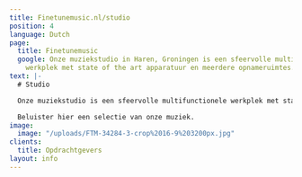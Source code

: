 ```yaml
---
title: Finetunemusic.nl/studio
position: 4
language: Dutch
page:
  title: Finetunemusic
  google: Onze muziekstudio in Haren, Groningen is een sfeervolle multifunctionele
    werkplek met state of the art apparatuur en meerdere opnameruimtes.
text: |-
  # Studio

  Onze muziekstudio is een sfeervolle multifunctionele werkplek met state of the art apparatuur en meerdere opnameruimtes. De diensten die wij leveren bestaan uit volledige bandopnames, maar ook voor kleinere opnamesessies kun je bij ons terecht. Ook het mixen van je muziek nemen wij graag voor onze rekening. Daarnaast adviseren we je graag op het gebied van muziekproductie. We kunnen je bijvoorbeeld ondersteunen bij het uitwerken van composities en met het vinden van een passende sound bij je track. Of het nou gaat om filmische arrangementen, soulvolle RnB-producties, of experimentele beats: veelzijdigheid is één van onze kwaliteiten.

  Beluister hier een selectie van onze muziek.
image:
  image: "/uploads/FTM-34284-3-crop%2016-9%203200px.jpg"
clients:
  title: Opdrachtgevers
layout: info
---
```

